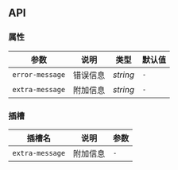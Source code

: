 ## API

### 属性

| 参数              | 说明      | 类型 | 默认值 | 
|-----------------|---------| --- | -- | 
| `error-message` | 错误信息    | _string_ | `-` |
| `extra-message` | 附加信息 | _string_ | `-` |

### 插槽

| 插槽名 | 说明 | 参数 |
| --- | --- | --- |
| `extra-message` | 附加信息 | `-` |